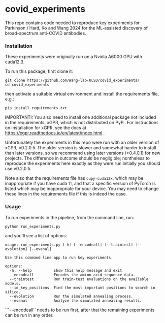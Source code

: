 # covid_experiments

This repo contains code needed to reproduce key experiments for Parkinson / Hard, Ko and Wang 2024 for the ML-assisted discovery of broad-spectrum anti-COVID antibodies.

### Installation

These experiments were originally run on a Nvidia A6000 GPU with cuda12.3.

To run this package, first clone it:
```
git clone https://github.com/Wang-lab-UCSD/covid_experiments/
cd covid_experiments
```

then activate a suitable virtual environment and install the requirements file, e.g.:
```
pip install requirements.txt
```
IMPORTANT!: You also need to install one additional package not included in the requirements,
xGPR, which is not distributed on PyPi. For instructions on installation for xGPR, see the docs at
https://xgpr.readthedocs.io/en/latest/index.html .

Unfortunately the experiments in this repo were run with an older version of xGPR, v0.2.0.5. The older
version is slower and somewhat harder to install than later versions, so we recommend using later versions
(>0.4.0.1) for new projects. The difference in outcome should be negligible; nontheless to reproduce
the experiments here exactly as they were run initially you should use v0.2.0.5.

Note also that the requirements file has ```cupy-cuda12x```, which may be inappropriate if you
have cuda 11, and that a specific version of PyTorch is listed which may be inappropriate for
your device. You may need to change these lines in the requirements file if this is indeed the
case.

### Usage

To run experiments in the pipeline, from the command line, run:
```
python run_experiments.py
```

and you'll see a list of options:
```
usage: run_experiments.py [-h] [--encodeall] [--traintest] [--evolution] [--evanal]              
                                                                                                                
Use this command line app to run key experiments.

options:
  -h, --help          show this help message and exit
  --encodeall         Encodes the amino acid sequence data.
  --traintest         Run train-test evaluations on the available models.
  --id_key_positions  Find the most important positions to search in silico.
  --evolution         Run the simulated annealing process.
  --evanal            Analyze the simulated annealing results.
```

```--encodeall`` needs to be run first, after that the remaining experiments can be run in any order.
